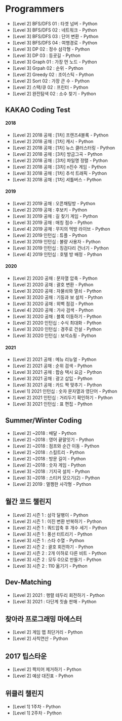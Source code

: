 # Programmers
* [Level 2] BFS/DFS 01 : 타겟 넘버 - Python
* [Level 3] BFS/DFS 02 : 네트워크 - Python
* [Level 3] BFS/DFS 03 : 단어 변환 - Python
* [Level 3] BFS/DFS 04 : 여행경로 - Python
* [Level 3] DP 02 : 정수 삼각형 - Python
* [Level 3] DP 03 : 등굣길 - Python
* [Level 3] Graph 01 : 가장 먼 노드 - Python
* [Level 3] Grpah 02 : 순위 - Python
* [Level 2] Greedy 02 : 조이스틱 - Python
* [Level 2] Sort 02 : 가장 큰 수 - Python
* [Level 2] 스택/큐 02 : 프린터 - Python
* [Level 2] 완전탐색 02 : 소수 찾기 - Python

## KAKAO Coding Test
#### 2018
* [Level 2] 2018 공채 : [1차] 프렌즈4블록 - Python
* [Level 2] 2018 공채 : [1차] 캐시 - Python
* [Level 2] 2018 공채 : [1차] 뉴스 클러스터링 - Python
* [Level 2] 2018 공채 : [3차] 방금그곡 - Python
* [Level 2] 2018 공채 : [3차] 파일명 정렬 - Python
* [Level 2] 2018 공채 : [3차] n진수 게임 - Python
* [Level 3] 2018 공채 : [1차] 추석 트래픽 - Python
* [Level 3] 2018 공채 : [1차] 셔틀버스 - Python
#### 2019
* [Level 2] 2019 공채 : 오픈채팅방 - Python
* [Level 2] 2019 공채 : 후보키 - Python
* [Level 3] 2019 공채 : 길 찾기 게임 - Python
* [Level 3] 2019 공채 : 매칭 점수 - Python
* [Level 4] 2019 공채 : 무지의 먹방 라이브 - Python
* [Level 2] 2019 인턴십 : 튜플 - Python
* [Level 3] 2019 인턴십 : 불량 사용자 - Python
* [Level 3] 2019 인턴십 : 징검다리 건너기 - Python
* [Level 4] 2019 인턴십 : 호텔 방 배정 - Python
#### 2020
* [Level 2] 2020 공채 : 문자열 압축 - Python
* [Level 2] 2020 공채 : 괄호 변환 - Python
* [Level 3] 2020 공채 : 자물쇠와 열쇠 - Python
* [Level 3] 2020 공채 : 기둥과 보 설치 - Python
* [Level 3] 2020 공채 : 외벽 점검 - Python
* [Level 4] 2020 공채 : 가사 검색 - Python
* [Level 3] 2020 공채 : 블록 이동하기 - Python
* [Level 2] 2020 인턴십 : 수식 최대화 - Python
* [Level 3] 2020 인턴십 : 경주로 건설 - Python
* [Level 3] 2020 인턴십 : 보석쇼핑 - Python
#### 2021
* [Level 2] 2021 공채 : 메뉴 리뉴얼 - Python
* [Level 2] 2021 공채 : 순위 검색 - Python
* [Level 3] 2021 공채 : 합승 택시 요금 - Python
* [Level 3] 2021 공채 : 광고 삽입 - Python
* [Level 3] 2021 공채 : 카드 짝 맞추기 - Python
* [Level 1] 2021 인턴십 : 숫자 문자열과 영단어 - Python
* [Level 2] 2021 인턴십 : 거리두기 확인하기 - Python
* [Level 3] 2021 인턴십 : 표 편집 - Python

## Summer/Winter Coding
* [Level 2] ~2018 : 배달 - Python
* [Level 2] ~2018 : 영어 끝말잇기 - Python
* [Level 2] ~2018 : 점프와 순간 이동 - Python
* [Level 2] ~2018 : 스킬트리 - Python
* [Level 2] ~2018 : 방문 길이 - Python
* [Level 2] ~2018 : 숫자 게임 - Python
* [Level 3] ~2018 : 기지국 설치 - Python
* [Level 3] ~2018 : 스티커 모으기(2) - Python
* [Level 2] 2019 : 멀쩡한 사각형 - Python

## 월간 코드 챌린지
* [Level 2] 시즌 1 : 삼각 달팽이 - Python
* [Level 2] 시즌 1 : 이진 변환 반복하기 - Python
* [Level 2] 시즌 1 : 쿼드압축 후 개수 세기 - Python
* [Level 3] 시즌 1 : 풍선 터트리기 - Python
* [Level 3] 시즌 1 : 스타 수열 - Python
* [Level 2] 시즌 2 : 괄호 회전하기 - Python
* [Level 2] 시즌 2 : 2개 이하로 다른 비트 - Python
* [Level 3] 시즌 2 : 모두 0으로 만들기 - Python
* [Level 3] 시즌 2 : 110 옮기기 - Python

## Dev-Matching
* [Level 2] 2021 : 행렬 테두리 회전하기 - Python
* [Level 3] 2021 : 다단계 칫솔 판매 - Python

## 찾아라 프로그래밍 마에스터
* [Level 2] 게임 맵 최단거리 - Python
* [Level 2] 사칙연산 - Python

## 2017 팁스타운
* [Level 2] 짝지어 제거하기 - Python
* [Level 2] 예상 대진표 - Python

## 위클리 챌린지
* [Level 1] 1주차 - Python
* [Level 1] 2주차 - Python
